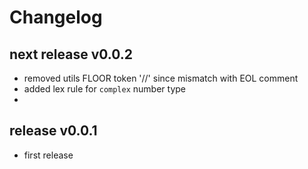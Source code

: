 
# Changelog

## next release v0.0.2

- removed utils FLOOR token '//' since mismatch with EOL comment
- added lex rule for `complex` number type
- 


## release v0.0.1 

- first release

